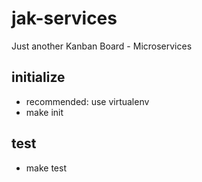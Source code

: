 # jak-services
Just another Kanban Board - Microservices

## initialize

* recommended: use virtualenv
* make init

## test

* make test
